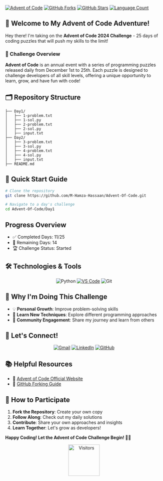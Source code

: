[![Advent of Code](https://img.shields.io/badge/Advent%20of%20Code-2024-brightgreen?style=for-the-badge&logo=advent-of-code&logoColor=white)](https://adventofcode.com/)
[![GitHub Forks](https://img.shields.io/github/forks/M-Hamza-Hassaan/Advent-Of-Code?style=for-the-badge&logo=github&color=blue)](https://github.com/M-Hamza-Hassaan/Advent-Of-Code/network)
[![GitHub Stars](https://img.shields.io/github/stars/M-Hamza-Hassaan/Advent-Of-Code?style=for-the-badge&logo=github&color=yellow&logoWidth=20&labelWidth=150)](https://github.com/M-Hamza-Hassaan/Advent-Of-Code/stargazers)
[![Language Count](https://img.shields.io/github/languages/count/M-Hamza-Hassaan/Advent-Of-Code?style=for-the-badge&color=orange)](https://github.com/M-Hamza-Hassaan/Advent-Of-Code)


## 🌟 Welcome to My Advent of Code Adventure! 

Hey there! I'm taking on the **Advent of Code 2024 Challenge** - 25 days of coding puzzles that will push my skills to the limit! 

### 📅 Challenge Overview

**Advent of Code** is an annual event with a series of programming puzzles released daily from December 1st to 25th. Each puzzle is designed to challenge developers of all skill levels, offering a unique opportunity to learn, grow, and have fun with code!

## 🗂️ Repository Structure

```Advent-Of-Code/
├── Day1/
│   ├── 1-problem.txt
│   ├── 1-sol.py
│   ├── 2-problem.txt
│   ├── 2-sol.py
│   ├── input.txt
├── Day2/
│   ├── 3-problem.txt
│   ├── 3-sol.py
│   ├── 4-problem.txt
│   ├── 4-sol.py
│   ├── input.txt
├── README.md

```

## 🚀 Quick Start Guide

```bash
# Clone the repository
git clone https://github.com/M-Hamza-Hassaan/Advent-Of-Code.git

# Navigate to a day's challenge
cd Advent-Of-Code/Day1
```

## Progress Overview

- ✅ Completed Days: 11/25
- 🧊 Remaining Days: 14
- 🏆 Challenge Status: Started



## 🛠️ Technologies & Tools

<div align="center">
  
![Python](https://img.shields.io/badge/-Python-3776AB?style=for-the-badge&logo=python&logoColor=white)
[![VS Code](https://img.shields.io/badge/-VS%20Code-yellow?style=for-the-badge&logo=visual-studio-code&logoColor=white)](https://code.visualstudio.com/)
![Git](https://img.shields.io/badge/-Git-F05032?style=for-the-badge&logo=git&logoColor=white)
</div>

## 🌟 Why I'm Doing This Challenge

- 💡 **Personal Growth**: Improve problem-solving skills
- 🧠 **Learn New Techniques**: Explore different programming approaches
- 🤝 **Community Engagement**: Share my journey and learn from others

## 🔗 Let's Connect!

<div align="center">
  
[![Gmail](https://img.shields.io/badge/Gmail-black?style=for-the-badge&logo=gmail)](https://mail.google.com/mail/?tab=rm&ogbl)
[![LinkedIn](https://img.shields.io/badge/LinkedIn-blue?style=for-the-badge&logo=linkedin)](https://www.linkedin.com/in/muhammad-hamza-hassaan/)
[![GitHub](https://img.shields.io/badge/GitHub-black?style=for-the-badge&logo=github)](https://github.com/M-Hamza-Hassaan)

</div>

## 📚 Helpful Resources

- 🎄 [Advent of Code Official Website](https://adventofcode.com/)
- 🍴 [GitHub Forking Guide](https://docs.github.com/en/get-started/quickstart/fork-a-repo)

## 🤝 How to Participate

1. **Fork the Repository**: Create your own copy
2. **Follow Along**: Check out my daily solutions
3. **Contribute**: Share your own approaches and insights
4. **Learn Together**: Let's grow as developers!


**Happy Coding! Let the Advent of Code Challenge Begin! 🚀🎄**

<p align="center">
  <img src="https://visitor-badge.laobi.icu/badge?page_id=M-Hamza-Hassaan.Advent-Of-Code&style=for-the-badge&logo=github" alt="Visitors" width="100">
</p>
